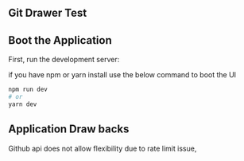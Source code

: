 ## Git Drawer Test 

## Boot the Application

First, run the development server:

if you have npm or yarn install use the below command to boot the UI

```bash
npm run dev
# or
yarn dev
```

## Application Draw backs
Github api does not allow flexibility due to rate limit issue, 
